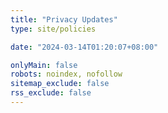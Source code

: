 ```yaml
---
title: "Privacy Updates"
type: site/policies

date: "2024-03-14T01:20:07+08:00"

onlyMain: false
robots: noindex, nofollow
sitemap_exclude: false
rss_exclude: false
---
```

